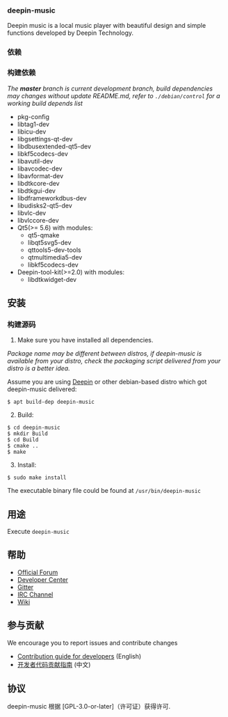### deepin-music

Deepin music  is a local music player with beautiful design and simple functions  developed by Deepin Technology.

### 依赖

### 构建依赖

_The **master** branch is current development branch, build dependencies may changes without update README.md, refer to `./debian/control` for a working build depends list_

* pkg-config
* libtag1-dev
* libicu-dev
* libgsettings-qt-dev
* libdbusextended-qt5-dev
* libkf5codecs-dev
* libavutil-dev
* libavcodec-dev
* libavformat-dev
* libdtkcore-dev
* libdtkgui-dev
* libdframeworkdbus-dev
* libudisks2-qt5-dev 
* libvlc-dev
* libvlccore-dev
* Qt5(>= 5.6) with modules:
  - qt5-qmake
  - libqt5svg5-dev
  - qttools5-dev-tools
  - qtmultimedia5-dev
  - libkf5codecs-dev
* Deepin-tool-kit(>=2.0) with modules:
  - libdtkwidget-dev

## 安装

### 构建源码

1. Make sure you have installed all dependencies.

_Package name may be different between distros, if deepin-music is available from your distro, check the packaging script delivered from your distro is a better idea._

Assume you are using [Deepin](https://distrowatch.com/table.php?distribution=deepin) or other debian-based distro which got deepin-music delivered:

``` shell
$ apt build-dep deepin-music
```

2. Build:

```
$ cd deepin-music
$ mkdir Build
$ cd Build
$ cmake ..
$ make
```

3. Install:

```
$ sudo make install
```

The executable binary file could be found at `/usr/bin/deepin-music`

## 用途

Execute `deepin-music`

## 帮助

 - [Official Forum](https://bbs.deepin.org/)
 - [Developer Center](https://github.com/linuxdeepin/developer-center)
 - [Gitter](https://gitter.im/orgs/linuxdeepin/rooms)
 - [IRC Channel](https://webchat.freenode.net/?channels=deepin)
 - [Wiki](https://wiki.deepin.org/)

## 参与贡献

We encourage you to report issues and contribute changes

 - [Contribution guide for developers](https://github.com/linuxdeepin/developer-center/wiki/Contribution-Guidelines-for-Developers-en) (English)
 - [开发者代码贡献指南](https://github.com/linuxdeepin/developer-center/wiki/Contribution-Guidelines-for-Developers) (中文)

## 协议

deepin-music 根据 [GPL-3.0-or-later]（许可证）获得许可.
